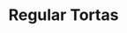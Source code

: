 ---
layout: layouts/base.njk
tags: ['tortas', 'featured']
order: 3
click_through: false
title: Regular Tortas
price: '$8.00'
description: |
    Delicious torta, prepared with choice of meat (or vegetarian), mayo, tomato, onion, avocado, cheese, jalapeno, and chipotle ranch salad (substitute fruit if you wish). 
image: 
---